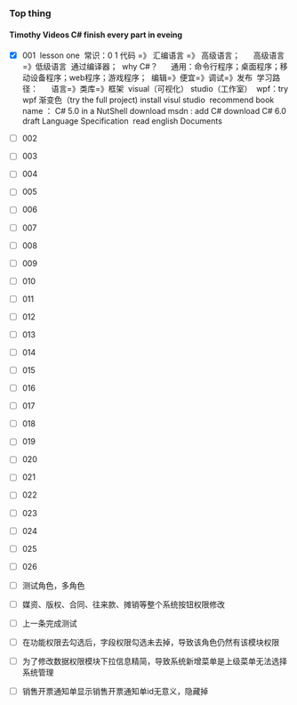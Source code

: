 ### Top thing
#### Timothy Videos C# finish every part in eveing
- [x] 001
  lesson one
  常识：0 1 代码 =》 汇编语言 =》 高级语言；
       高级语言=》低级语言  通过编译器；
  why C#？
      通用：命令行程序；桌面程序；移动设备程序；web程序；游戏程序；
  编辑=》便宜=》调试=》发布
  学习路径：
      语言=》类库=》框架
  visual（可视化） studio（工作室）
  wpf：try wpf 渐变色（try the full project)
  install visul studio
  recommend book name ： C# 5.0 in a NutShell
  download msdn : add C#
  download C# 6.0 draft Language Specification
  read english Documents
- [ ] 002 
- [ ] 003
- [ ] 004
- [ ] 005
- [ ] 006
- [ ] 007
- [ ] 008
- [ ] 009
- [ ] 010
- [ ] 011
- [ ] 012
- [ ] 013
- [ ] 014
- [ ] 015
- [ ] 016
- [ ] 017
- [ ] 018
- [ ] 019
- [ ] 020
- [ ] 021
- [ ] 022
- [ ] 023
- [ ] 024
- [ ] 025
- [ ] 026

- [ ] 测试角色，多角色
- [ ] 媒资、版权、合同、往来款、摊销等整个系统按钮权限修改
- [ ] 上一条完成测试
- [ ] 在功能权限去勾选后，字段权限勾选未去掉，导致该角色仍然有该模块权限
- [ ] 为了修改数据权限模块下拉信息精简，导致系统新增菜单是上级菜单无法选择系统管理
- [ ] 销售开票通知单显示销售开票通知单id无意义，隐藏掉
